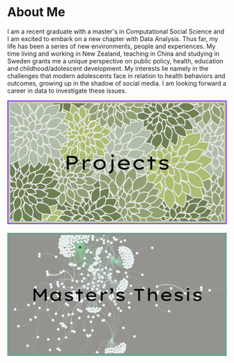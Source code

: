 # About Me

I am a recent graduate with a master's in Computational Social Science and I am excited to embark on a new chapter with Data Analysis. Thus far, my life has been a series of new environments, people and experiences. My time living and working in New Zealand, teaching in China and studying in Sweden grants me a unique perspective on public policy, health, education and childhood/adolescent development. My interests lie namely in the challenges that modern adolescents face in relation to health behaviors and outcomes, growing up in the shadow of social media. I am looking forward a career in data to investigate these issues. 

[<img src="Screenshot 2024-03-16 at 11.39.33.png">](https://github.com/jackiwock/portfolio/tree/main/Masters_Thesis)&nbsp;&nbsp;&nbsp;
[<img src="Screenshot 2024-03-16 at 11.45.56.png">](https://github.com/jackiwock/portfolio/tree/main/Masters_Thesis)





